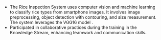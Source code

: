 
- The Rice Inspection System uses computer vision and machine learning to classify rice types
from smartphone images. It involves image preprocessing, object detection with contouring,
and size measurement. The system leverages the VGG16 model .
- Participated in collaborative practices during the training in the Knowledge Stream,
enhancing teamwork and communication skills.
